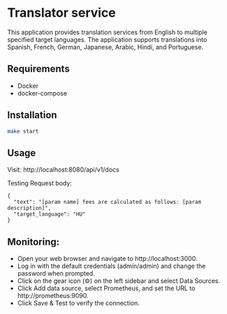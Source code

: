# Translator service

This application provides translation services from English to multiple specified target languages. The application supports translations into Spanish, French, German, Japanese, Arabic, Hindi, and Portuguese.

## Requirements
- Docker
- docker-compose

## Installation
```sh
make start
```

## Usage
Visit:
http://localhost:8080/api/v1/docs 

Testing Request body:
```
{
  "text": "[param name] fees are calculated as follows: [param description]",
  "target_language": "HU"
}
```

## Monitoring: 
- Open your web browser and navigate to http://localhost:3000.
- Log in with the default credentials (admin/admin) and change the password when prompted.
- Click on the gear icon (⚙️) on the left sidebar and select Data Sources.
- Click Add data source, select Prometheus, and set the URL to http://prometheus:9090.
- Click Save & Test to verify the connection.

